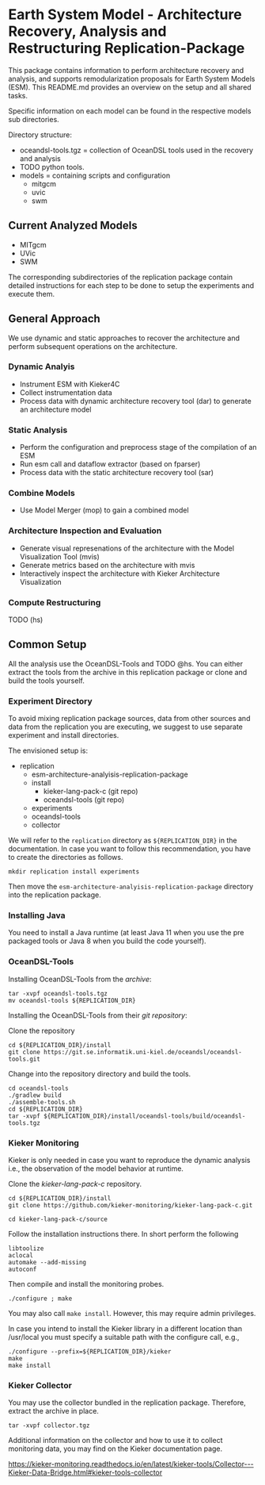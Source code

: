 # Earth System Model - Architecture Recovery, Analysis and Restructuring Replication-Package

This package contains information to perform architecture recovery and analysis,
and supports remodularization proposals for Earth System Models (ESM). This
README.md provides an overview on the setup and all shared tasks.

Specific information on each model can be found in the respective models
sub directories.

Directory structure:
- oceandsl-tools.tgz = collection of OceanDSL tools used in the recovery and
  analysis
- TODO python tools.
- models = containing scripts and configuration
  - mitgcm
  - uvic
  - swm

## Current Analyzed Models

- MITgcm
- UVic
- SWM

The corresponding subdirectories of the replication package contain detailed
instructions for each step to be done to setup the experiments and execute them.

## General Approach

We use dynamic and static approaches to recover the architecture and perform
subsequent operations on the architecture.

### Dynamic Analyis

- Instrument ESM with Kieker4C
- Collect instrumentation data
- Process data with dynamic architecture recovery tool (dar) to generate an
  architecture model

### Static Analysis

- Perform the configuration and preprocess stage of the compilation of an ESM
- Run esm call and dataflow extractor (based on fparser)
- Process data with the static architecture recovery tool (sar)

### Combine Models

- Use Model Merger (mop) to gain a combined model

### Architecture Inspection and Evaluation

- Generate visual represenations of the architecture with the Model Visualization
  Tool (mvis)
- Generate metrics based on the architecture with mvis
- Interactively inspect the architecture with Kieker Architecture Visualization

### Compute Restructuring

TODO (hs)

## Common Setup

All the analysis use the OceanDSL-Tools and TODO @hs. You can either extract the tools from
the archive in this replication package or clone and build the tools yourself.

### Experiment Directory

To avoid mixing replication package sources, data from other sources and
data from the replication you are executing, we suggest to use separate
experiment and install directories.

The envisioned setup is:
- replication
  - esm-architecture-analyisis-replication-package
  - install
    - kieker-lang-pack-c (git repo)
    - oceandsl-tools (git repo)
  - experiments
  - oceandsl-tools
  - collector
  
We will refer to the `replication` directory as `${REPLICATION_DIR}` in the
documentation.
In case you want to follow this recommendation, you have to create the
directories as follows.

```
mkdir replication install experiments
```

Then move the `esm-architecture-analyisis-replication-package` directory into
the replication package.

### Installing Java

You need to install a Java runtime (at least Java 11 when you use the pre
packaged tools or Java 8 when you build the code yourself).

### OceanDSL-Tools

Installing OceanDSL-Tools from the *archive*:

```
tar -xvpf oceandsl-tools.tgz
mv oceandsl-tools ${REPLICATION_DIR}
```

Installing the OceanDSL-Tools from their *git repository*:

Clone the repository
```
cd ${REPLICATION_DIR}/install
git clone https://git.se.informatik.uni-kiel.de/oceandsl/oceandsl-tools.git
```

Change into the repository directory and build the tools.
```
cd oceandsl-tools
./gradlew build
./assemble-tools.sh
cd ${REPLICATION_DIR}
tar -xvpf ${REPLICATION_DIR}/install/oceandsl-tools/build/oceandsl-tools.tgz
```

### Kieker Monitoring

Kieker is only needed in case you want to reproduce the dynamic analysis
i.e., the observation of the model behavior at runtime.

Clone the *kieker-lang-pack-c* repository.
```
cd ${REPLICATION_DIR}/install
git clone https://github.com/kieker-monitoring/kieker-lang-pack-c.git
```

```
cd kieker-lang-pack-c/source
```

Follow the installation instructions there. In short perform the following

```
libtoolize
aclocal
automake --add-missing
autoconf
```

Then compile and install the monitoring probes.
```
./configure ; make
```

You may also call `make install`. However, this may require admin
privileges.

In case you intend to install the Kieker library in a different location than
/usr/local you must specify a suitable path with the configure call, e.g.,
```
./configure --prefix=${REPLICATION_DIR}/kieker
make
make install
```

### Kieker Collector

You may use the collector bundled in the replication package. Therefore,
extract the archive in place.

```
tar -xvpf collector.tgz
```

Additional information on the collector and how to use it to collect
monitoring data, you may find on the Kieker documentation page.

https://kieker-monitoring.readthedocs.io/en/latest/kieker-tools/Collector---Kieker-Data-Bridge.html#kieker-tools-collector
